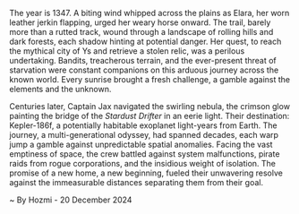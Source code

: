 
The year is 1347.  A biting wind whipped across the plains as Elara, her worn leather jerkin flapping, urged her weary horse onward.  The trail, barely more than a rutted track, wound through a landscape of rolling hills and dark forests, each shadow hinting at potential danger. Her quest, to reach the mythical city of Ys and retrieve a stolen relic, was a perilous undertaking.  Bandits, treacherous terrain, and the ever-present threat of starvation were constant companions on this arduous journey across the known world.  Every sunrise brought a fresh challenge, a gamble against the elements and the unknown.


Centuries later, Captain Jax navigated the swirling nebula, the crimson glow painting the bridge of the *Stardust Drifter* in an eerie light.  Their destination: Kepler-186f, a potentially habitable exoplanet light-years from Earth.  The journey, a multi-generational odyssey, had spanned decades, each warp jump a gamble against unpredictable spatial anomalies.  Facing the vast emptiness of space, the crew battled against system malfunctions, pirate raids from rogue corporations, and the insidious weight of isolation.  The promise of a new home, a new beginning, fueled their unwavering resolve against the immeasurable distances separating them from their goal.

~ By Hozmi - 20 December 2024
